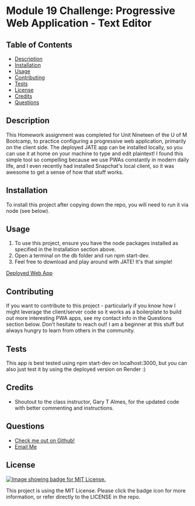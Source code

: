 # Module 19 Challenge: Progressive Web Application - Text Editor

  ## Table of Contents
  - [Description](#description)
  - [Installation](#installation)
  - [Usage](#usage)
  - [Contributing](#contributing)
  - [Tests](#tests)
  - [License](#license)
  - [Credits](#credits)
  - [Questions](#questions)

  ## Description
  This Homework assignment was completed for Unit Nineteen of the U of M Bootcamp, to practice configuring a progressive web application, primarily on the client side. The deployed JATE app can be installed locally, so you can use it at home on your machine to type and edit plaintext! I found this simple tool so compelling because we use PWAs constantly in modern daily life, and I even recently had installed Snapchat's local client, so it was awesome to get a sense of how that stuff works.

  ## Installation
  To install this project after copying down the repo, you will need to run it via node (see below).

  ## Usage
  1. To use this project, ensure you have the node packages installed as specified in the Installation section above.
  2. Open a terminal on the db folder and run npm start-dev.
  3. Feel free to download and play around with JATE! It's that simple!

  [Deployed Web App](https://pwa-text-editor-8tmd.onrender.com/)

  ## Contributing
  If you want to contribute to this project - particularly if you know how I might leverage the client/server code so it works as a boilerplate to build out more interesting PWA apps, see my contact info in the Questions section below. Don’t hesitate to reach out! I am a beginner at this stuff but always hungry to learn from others in the community.

  ## Tests
  This app is best tested using npm start-dev on localhost:3000, but you can also just test it by using the deployed version on Render :)
  
  ## Credits
  - Shoutout to the class instructor, Gary T Almes, for the updated code with better commenting and instructions.

  ## Questions
  - [Check me out on Github!](https://www.github.com/floatingpoint-exaflop)
  - [Email Me](mailto:timscallon1@gmail.com?subject=Hello!)

  ## License
  [![Image showing badge for MIT License.](https://img.shields.io/badge/License-MIT_License-blue)](https://mit-license.org/)
  
  This project is using the MIT License. Please click the badge icon for more information, or refer directly to the LICENSE in the repo.
